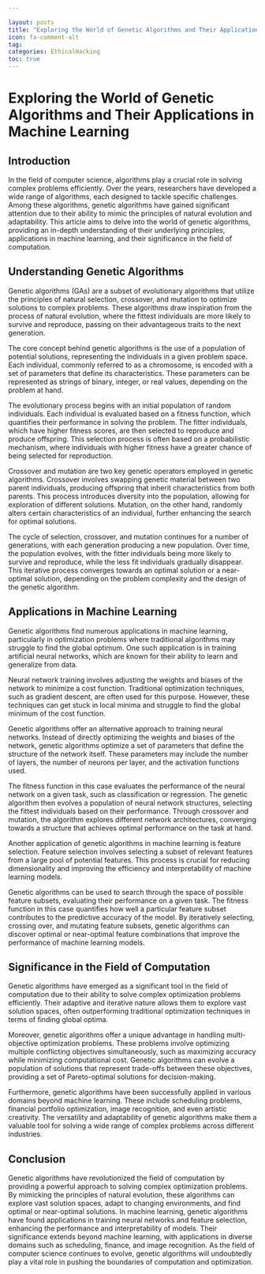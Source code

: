 ```yaml
---

layout: posts
title: "Exploring the World of Genetic Algorithms and Their Applications in Machine Learning"
icon: fa-comment-alt
tag:      
categories: EthicalHacking
toc: true
---
```




# Exploring the World of Genetic Algorithms and Their Applications in Machine Learning

## Introduction

In the field of computer science, algorithms play a crucial role in solving complex problems efficiently. Over the years, researchers have developed a wide range of algorithms, each designed to tackle specific challenges. Among these algorithms, genetic algorithms have gained significant attention due to their ability to mimic the principles of natural evolution and adaptability. This article aims to delve into the world of genetic algorithms, providing an in-depth understanding of their underlying principles, applications in machine learning, and their significance in the field of computation.

## Understanding Genetic Algorithms

Genetic algorithms (GAs) are a subset of evolutionary algorithms that utilize the principles of natural selection, crossover, and mutation to optimize solutions to complex problems. These algorithms draw inspiration from the process of natural evolution, where the fittest individuals are more likely to survive and reproduce, passing on their advantageous traits to the next generation.

The core concept behind genetic algorithms is the use of a population of potential solutions, representing the individuals in a given problem space. Each individual, commonly referred to as a chromosome, is encoded with a set of parameters that define its characteristics. These parameters can be represented as strings of binary, integer, or real values, depending on the problem at hand.

The evolutionary process begins with an initial population of random individuals. Each individual is evaluated based on a fitness function, which quantifies their performance in solving the problem. The fitter individuals, which have higher fitness scores, are then selected to reproduce and produce offspring. This selection process is often based on a probabilistic mechanism, where individuals with higher fitness have a greater chance of being selected for reproduction.

Crossover and mutation are two key genetic operators employed in genetic algorithms. Crossover involves swapping genetic material between two parent individuals, producing offspring that inherit characteristics from both parents. This process introduces diversity into the population, allowing for exploration of different solutions. Mutation, on the other hand, randomly alters certain characteristics of an individual, further enhancing the search for optimal solutions.

The cycle of selection, crossover, and mutation continues for a number of generations, with each generation producing a new population. Over time, the population evolves, with the fitter individuals being more likely to survive and reproduce, while the less fit individuals gradually disappear. This iterative process converges towards an optimal solution or a near-optimal solution, depending on the problem complexity and the design of the genetic algorithm.

## Applications in Machine Learning

Genetic algorithms find numerous applications in machine learning, particularly in optimization problems where traditional algorithms may struggle to find the global optimum. One such application is in training artificial neural networks, which are known for their ability to learn and generalize from data.

Neural network training involves adjusting the weights and biases of the network to minimize a cost function. Traditional optimization techniques, such as gradient descent, are often used for this purpose. However, these techniques can get stuck in local minima and struggle to find the global minimum of the cost function.

Genetic algorithms offer an alternative approach to training neural networks. Instead of directly optimizing the weights and biases of the network, genetic algorithms optimize a set of parameters that define the structure of the network itself. These parameters may include the number of layers, the number of neurons per layer, and the activation functions used.

The fitness function in this case evaluates the performance of the neural network on a given task, such as classification or regression. The genetic algorithm then evolves a population of neural network structures, selecting the fittest individuals based on their performance. Through crossover and mutation, the algorithm explores different network architectures, converging towards a structure that achieves optimal performance on the task at hand.

Another application of genetic algorithms in machine learning is feature selection. Feature selection involves selecting a subset of relevant features from a large pool of potential features. This process is crucial for reducing dimensionality and improving the efficiency and interpretability of machine learning models.

Genetic algorithms can be used to search through the space of possible feature subsets, evaluating their performance on a given task. The fitness function in this case quantifies how well a particular feature subset contributes to the predictive accuracy of the model. By iteratively selecting, crossing over, and mutating feature subsets, genetic algorithms can discover optimal or near-optimal feature combinations that improve the performance of machine learning models.

## Significance in the Field of Computation

Genetic algorithms have emerged as a significant tool in the field of computation due to their ability to solve complex optimization problems efficiently. Their adaptive and iterative nature allows them to explore vast solution spaces, often outperforming traditional optimization techniques in terms of finding global optima.

Moreover, genetic algorithms offer a unique advantage in handling multi-objective optimization problems. These problems involve optimizing multiple conflicting objectives simultaneously, such as maximizing accuracy while minimizing computational cost. Genetic algorithms can evolve a population of solutions that represent trade-offs between these objectives, providing a set of Pareto-optimal solutions for decision-making.

Furthermore, genetic algorithms have been successfully applied in various domains beyond machine learning. These include scheduling problems, financial portfolio optimization, image recognition, and even artistic creativity. The versatility and adaptability of genetic algorithms make them a valuable tool for solving a wide range of complex problems across different industries.

## Conclusion

Genetic algorithms have revolutionized the field of computation by providing a powerful approach to solving complex optimization problems. By mimicking the principles of natural evolution, these algorithms can explore vast solution spaces, adapt to changing environments, and find optimal or near-optimal solutions. In machine learning, genetic algorithms have found applications in training neural networks and feature selection, enhancing the performance and interpretability of models. Their significance extends beyond machine learning, with applications in diverse domains such as scheduling, finance, and image recognition. As the field of computer science continues to evolve, genetic algorithms will undoubtedly play a vital role in pushing the boundaries of computation and optimization.